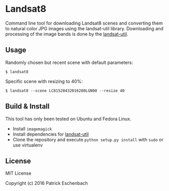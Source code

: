 # Landsat8

Command line tool for downloading Landsat8 scenes and converting them to natural color JPG images using the landsat-util library.
Downloading and processing of the image bands is done by the [landsat-util](https://github.com/developmentseed/landsat-util).

## Usage

Randomly chosen but recent scene with default parameters:

```
$ landsat8
```

Specific scene with resizing to 40%:

```
$ landsat8 --scene LC81520432016280LGN00 --resize 40
```

## Build & Install

This tool has only been tested on Ubuntu and Fedora Linux.

* Install `imagemagick`
* Install dependencies for [landsat-util](https://pythonhosted.org/landsat-util/installation.html)
* Clone the repository and execute `python setup.py install` with `sudo` or use virtualenv

## License

MIT License

Copyright (c) 2016 Patrick Eschenbach
